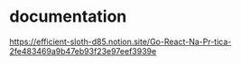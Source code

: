 # documentation
https://efficient-sloth-d85.notion.site/Go-React-Na-Pr-tica-2fe483469a9b47eb93f23e97eef3939e
